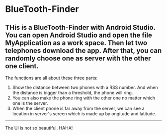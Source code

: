 # BlueTooth-Finder
THis is a BlueTooth-Finder with Android Studio. You can open Android Studio and open the file MyApplication as a work space. Then let two telephones download the app. After that, you can randomly choose one as server with the other one client. 
---------------------------------------------------------------------------------------------------------------------
The functions are all about these three parts:
1. Show the distance between two phones with a RSS number. And when the distance is bigger than a threshold, the phone will ring.
2. You can also make the phone ring with the other one no matter which one is the server.
3. When the client phone is far away from the server, we can see a location in server's screen which is made up by ongitude and latitude.

---------------------------------------------------------------------------------------------------------------------
The UI is not so beautiful. HAHA!
